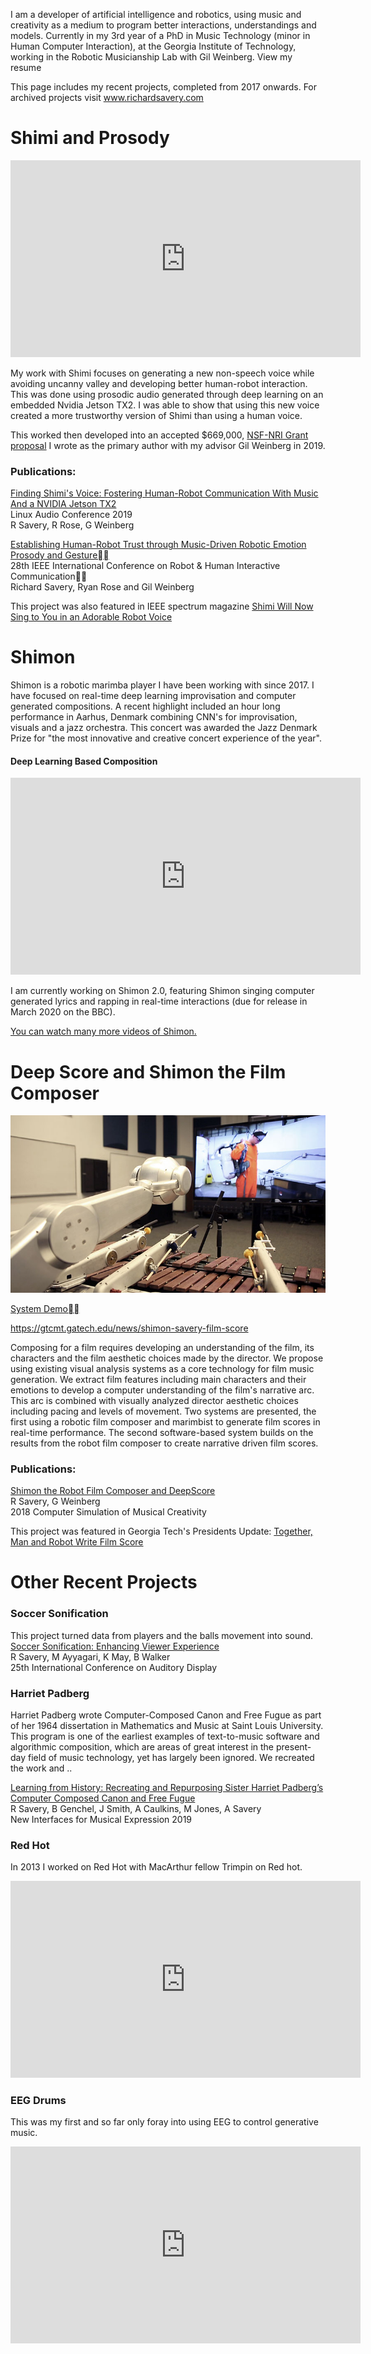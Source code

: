I am a developer of artificial intelligence and robotics, using music and creativity as a medium to program better interactions, understandings and models. Currently in my 3rd year of a PhD in Music Technology (minor in Human Computer Interaction), at the Georgia Institute of Technology, working in the Robotic Musicianship Lab with Gil Weinberg. View my resume

This page includes my recent projects, completed from 2017 onwards. For archived projects visit www.richardsavery.com


# Shimi and Prosody

<iframe width="560" height="315" src="https://www.youtube.com/embed/mDAmApNw5wo" frameborder="0" allow="accelerometer; autoplay; encrypted-media; gyroscope; picture-in-picture" allowfullscreen></iframe>


My work with Shimi focuses on generating a new non-speech voice while avoiding uncanny valley and developing better human-robot interaction. This was done using prosodic audio generated through deep learning on an embedded Nvidia Jetson TX2. I was able to show that using this new voice created a more trustworthy version of Shimi than using a human voice. 


This worked then developed into an accepted $669,000, <a href="https://www.nsf.gov/awardsearch/showAward?AWD_ID=1925178&HistoricalAwards=false" target="_blank">NSF-NRI Grant proposal</a> I wrote as the primary author with my advisor Gil Weinberg in 2019.

### Publications:
<a href="http://lac.linuxaudio.org/2019/doc/savery.pdf" target="_blank">Finding Shimi's Voice: Fostering Human-Robot Communication With Music And a NVIDIA Jetson TX2</a><br/>
Linux Audio Conference 2019<br/>
R Savery, R Rose, G Weinberg


<a href="https://richardsavery.github.io/Ro_man%20(15).pdf" target="_blank">Establishing  Human-Robot  Trust  through  Music-Driven  Robotic Emotion  Prosody  and  Gesture</a><br/>
28th IEEE International Conference on Robot & Human Interactive Communication<br/>
Richard Savery, Ryan Rose and Gil Weinberg

This project was also featured in IEEE spectrum magazine
<a href="https://spectrum.ieee.org/automaton/robotics/artificial-intelligence/shimi-will-now-sing-to-you-in-an-adorable-robot-voice" target="_blank">Shimi Will Now Sing to You in an Adorable Robot Voice</a>


# Shimon
Shimon is a robotic marimba player I have been working with since 2017. I have focused on real-time deep learning improvisation and computer generated compositions. A recent highlight included an hour long performance in Aarhus, Denmark combining CNN's for improvisation, visuals and a jazz orchestra. This concert was awarded the Jazz Denmark Prize for "the most innovative and creative concert experience of the year".


#### Deep Learning Based Composition
<iframe width="560" height="315" src="https://www.youtube.com/embed/lMkPAm8_Df4" frameborder="0" allow="accelerometer; autoplay; encrypted-media; gyroscope; picture-in-picture" allowfullscreen></iframe>


I am currently working on Shimon 2.0, featuring Shimon singing computer generated lyrics and rapping in real-time interactions (due for release in March 2020 on the BBC).

<a href="https://www.shimonrobot.com/" target="_blank">You can watch many more videos of Shimon.</a>


# Deep Score and Shimon the Film Composer

![Shimon Robot Watching Film](/promo.shimon.watching.jpg)

<a href="https://www.dropbox.com/s/czavyw1hkigejcc/Interfacedemolong.mp4?dl=0" target="_blank">System Demo</a>

https://gtcmt.gatech.edu/news/shimon-savery-film-score

Composing for a film requires developing an understanding of the film, its characters and the film aesthetic choices made by the director. We propose using existing visual analysis systems as a core technology for film music generation. We extract film features including main characters and their emotions to develop a computer understanding of the film's narrative arc. This arc is combined with visually analyzed director aesthetic choices including pacing and levels of movement. Two systems are presented, the first using a robotic film composer and marimbist to generate film scores in real-time performance. The second software-based system builds on the results from the robot film composer to create narrative driven film scores.

### Publications:
<a href="https://www.researchgate.net/profile/Richard_Savery/publication/334971929_Shimon_the_Robot_Film_Composer_and_DeepScore/links/5d484cf992851cd046a41e7a/Shimon-the-Robot-Film-Composer-and-DeepScore.pdf" target="_blank">Shimon the Robot Film Composer and DeepScore</a><br/>
R Savery, G Weinberg<br/>
2018 Computer Simulation of Musical Creativity

This project was featured in Georgia Tech's Presidents Update:
<a href="https://gtcmt.gatech.edu/news/shimon-savery-film-score" target="_blank">Together, Man and Robot Write Film Score</a>

# Other Recent Projects

### Soccer Sonification
This project turned data from players and the balls movement into sound.<br/>
<a href="https://smartech.gatech.edu/bitstream/handle/1853/61512/icad2019_037.pdf" target="_blank">Soccer Sonification: Enhancing Viewer Experience</a><br/>
R Savery, M Ayyagari, K May, B Walker<br/>
25th International Conference on Auditory Display

### Harriet Padberg
Harriet Padberg wrote Computer-Composed Canon and Free Fugue as part of her 1964 dissertation in Mathematics and Music at Saint Louis University. This program is one of the earliest examples of text-to-music software and algorithmic composition, which are areas of great interest in the present-day field of music technology, yet has largely been ignored. We recreated the work and ..

<a href="https://arxiv.org/abs/1907.04470" target="_blank">Learning from History: Recreating and Repurposing Sister Harriet Padberg’s Computer Composed Canon and Free Fugue</a><br/>
R Savery, B Genchel, J Smith, A Caulkins, M Jones, A Savery<br/>
New Interfaces for Musical Expression 2019

### Red Hot
In 2013 I worked on Red Hot with MacArthur fellow Trimpin on Red hot. 
<iframe width="560" height="315" src="https://www.youtube.com/embed/1-wmiYU1PG8" frameborder="0" allow="accelerometer; autoplay; encrypted-media; gyroscope; picture-in-picture" allowfullscreen></iframe>

### EEG Drums
This was my first and so far only foray into using EEG to control generative music. 
<iframe width="560" height="315" src="https://www.youtube.com/embed/yuGrAM4gcLo" frameborder="0" allow="accelerometer; autoplay; encrypted-media; gyroscope; picture-in-picture" allowfullscreen></iframe>
